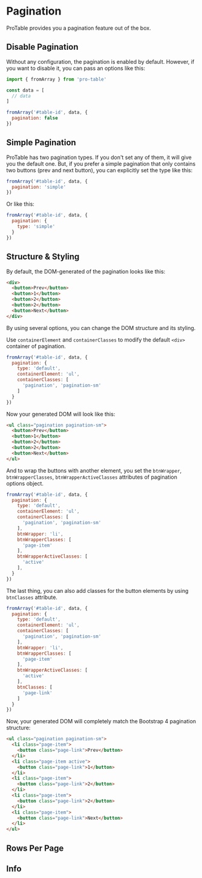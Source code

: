 # Pagination

ProTable provides you a pagination feature out of the box.

## Disable Pagination

Without any configuration, the pagination is enabled by default. However, if you want to disable it, you can pass an options like this:

```js
import { fromArray } from 'pro-table'

const data = [
  // data
]

fromArray('#table-id', data, {
  pagination: false
})
```

## Simple Pagination

ProTable has two pagination types. If you don't set any of them, it will give you the default one. But, if you prefer a simple pagination that only contains two buttons (prev and next button), you can explicitly set the type like this:

```js
fromArray('#table-id', data, {
  pagination: 'simple'
})
```

Or like this:

```js
fromArray('#table-id', data, {
  pagination: {
    type: 'simple'
  }
})
```

## Structure & Styling

By default, the DOM-generated of the pagination looks like this:

```html
<div>
  <button>Prev</button>
  <button>1</button>
  <button>2</button>
  <button>2</button>
  <button>Next</button>
</div>
```

By using several options, you can change the DOM structure and its styling.

Use `containerElement` and `containerClasses` to modify the default `<div>` container of pagination.

```js
fromArray('#table-id', data, {
  pagination: {
    type: 'default',
    containerElement: 'ul',
    containerClasses: [
      'pagination', 'pagination-sm'
    ]
  }
})
```

Now your generated DOM will look like this:

```html
<ul class="pagination pagination-sm">
  <button>Prev</button>
  <button>1</button>
  <button>2</button>
  <button>2</button>
  <button>Next</button>
</ul>
```

And to wrap the buttons with another element, you set the `btnWrapper`, `btnWrapperClasses`, `btnWrapperActiveClasses` attributes of pagination options object.

```js
fromArray('#table-id', data, {
  pagination: {
    type: 'default',
    containerElement: 'ul',
    containerClasses: [
      'pagination', 'pagination-sm'
    ],
    btnWrapper: 'li',
    btnWrapperClasses: [
      'page-item'
    ],
    btnWrapperActiveClasses: [
      'active'
    ],
  }
})
```

The last thing, you can also add classes for the button elements by using `btnClasses` attribute.

```js
fromArray('#table-id', data, {
  pagination: {
    type: 'default',
    containerElement: 'ul',
    containerClasses: [
      'pagination', 'pagination-sm'
    ],
    btnWrapper: 'li',
    btnWrapperClasses: [
      'page-item'
    ],
    btnWrapperActiveClasses: [
      'active'
    ],
    btnClasses: [
      'page-link'
    ]
  }
})
```

Now, your generated DOM will completely match the Bootstrap 4 pagination structure:

```html
<ul class="pagination pagination-sm">
  <li class="page-item">
    <button class="page-link">Prev</button>
  </li>
  <li class="page-item active">
    <button class="page-link">1</button>
  </li>
  <li class="page-item">
    <button class="page-link">2</button>
  </li>
  <li class="page-item">
    <button class="page-link">2</button>
  </li>
  <li class="page-item">
    <button class="page-link">Next</button>
  </li>
</ul>
```

## Rows Per Page

## Info